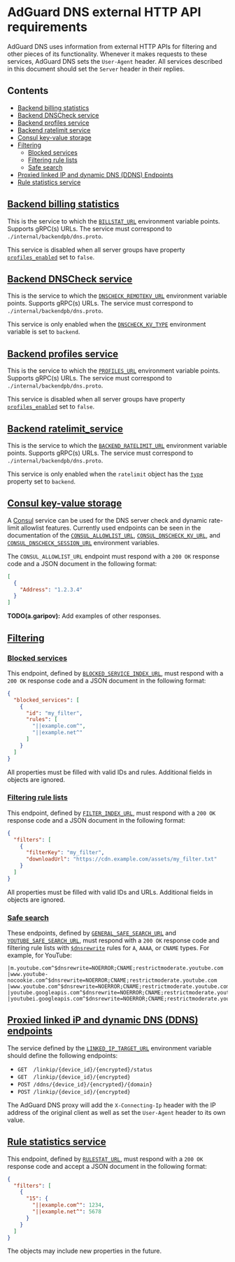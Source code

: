 # AdGuard DNS external HTTP API requirements

AdGuard DNS uses information from external HTTP APIs for filtering and other pieces of its functionality. Whenever it makes requests to these services, AdGuard DNS sets the `User-Agent` header. All services described in this document should set the `Server` header in their replies.

<!--
    TODO(a.garipov): Reinspect uses of “should” and “must” throughout this
    document.
-->

## Contents

- [Backend billing statistics](#backend-billstat)
- [Backend DNSCheck service](#backend-dnscheck)
- [Backend profiles service](#backend-profiles)
- [Backend ratelimit service](#backend-ratelimit)
- [Consul key-value storage](#consul)
- [Filtering](#filters)
    - [Blocked services](#filters-blocked-services)
    - [Filtering rule lists](#filters-lists)
    - [Safe search](#filters-safe-search)
- [Proxied linked IP and dynamic DNS (DDNS) Endpoints](#backend-linkip)
- [Rule statistics service](#rulestat)

## <a href="#backend-billstat" id="backend-billstat" name="backend-billstat">Backend billing statistics</a>

This is the service to which the [`BILLSTAT_URL`][env-billstat_url] environment variable points. Supports gRPC(s) URLs. The service must correspond to `./internal/backendpb/dns.proto`.

This service is disabled when all server groups have property [`profiles_enabled`][conf-srvgrp-prof] set to `false`.

[env-billstat_url]: environment.md#BILLSTAT_URL
[conf-srvgrp-prof]: configuration.md#sg-*-profiles_enabled

## <a href="#backend-dnscheck" id="backend-dnscheck" name="backend-dnscheck">Backend DNSCheck service</a>

This is the service to which the [`DNSCHECK_REMOTEKV_URL`][env-dnscheck_remotekv_url] environment variable points. Supports gRPC(s) URLs. The service must correspond to `./internal/backendpb/dns.proto`.

This service is only enabled when the [`DNSCHECK_KV_TYPE`][env-dnscheck_kv_type] environment variable is set to `backend`.

[env-dnscheck_remotekv_url]: environment.md#DNSCHECK_REMOTEKV_URL
[env-dnscheck_kv_type]:      environment.md#DNSCHECK_KV_TYPE

## <a href="#backend-profiles" id="backend-profiles" name="backend-profiles">Backend profiles service</a>

This is the service to which the [`PROFILES_URL`][env-profiles_url] environment variable points. Supports gRPC(s) URLs. The service must correspond to `./internal/backendpb/dns.proto`.

This service is disabled when all server groups have property [`profiles_enabled`][conf-srvgrp-prof] set to `false`.

[env-profiles_url]: environment.md#PROFILES_URL

## <a href="#backend-ratelimit" id="backend-ratelimit" name="backend-ratelimit">Backend ratelimit_service</a>

This is the service to which the [`BACKEND_RATELIMIT_URL`][env-backend_ratelimit_url] environment variable points. Supports gRPC(s) URLs. The service must correspond to `./internal/backendpb/dns.proto`.

This service is only enabled when the `ratelimit` object has the [`type`][conf-ratelimit-type] property set to `backend`.

[conf-ratelimit-type]:       configuration.md#ratelimit-type
[env-backend_ratelimit_url]: environment.md#BACKEND_RATELIMIT_URL

## <a href="#consul" id="consul" name="consul">Consul key-value storage</a>

A [Consul][consul-io] service can be used for the DNS server check and dynamic rate-limit allowlist features. Currently used endpoints can be seen in the documentation of the [`CONSUL_ALLOWLIST_URL`][env-consul-allowlist], [`CONSUL_DNSCHECK_KV_URL`][env-consul-dnscheck-kv], and [`CONSUL_DNSCHECK_SESSION_URL`][env-consul-dnscheck-session] environment variables.

The `CONSUL_ALLOWLIST_URL` endpoint must respond with a `200 OK` response code and a JSON document in the following format:

```json
[
  {
    "Address": "1.2.3.4"
  }
]
```

**TODO(a.garipov):** Add examples of other responses.

[consul-io]:                   https://www.consul.io/
[env-consul-allowlist]:        environment.md#CONSUL_ALLOWLIST_URL
[env-consul-dnscheck-kv]:      environment.md#CONSUL_DNSCHECK_KV_URL
[env-consul-dnscheck-session]: environment.md#CONSUL_DNSCHECK_SESSION_URL

## <a href="#filters" id="filters" name="filters">Filtering</a>

### <a href="#filters-blocked-services" id="filters-blocked-services" name="filters-blocked-services">Blocked services</a>

This endpoint, defined by [`BLOCKED_SERVICE_INDEX_URL`][env-services], must respond with a `200 OK` response code and a JSON document in the following format:

```json
{
  "blocked_services": [
    {
      "id": "my_filter",
      "rules": [
        "||example.com^",
        "||example.net^"
      ]
    }
  ]
}
```

All properties must be filled with valid IDs and rules. Additional fields in objects are ignored.

### <a href="#filters-lists" id="filters-lists" name="filters-lists">Filtering rule lists</a>

This endpoint, defined by [`FILTER_INDEX_URL`][env-filters], must respond with a `200 OK` response code and a JSON document in the following format:

```json
{
  "filters": [
    {
      "filterKey": "my_filter",
      "downloadUrl": "https://cdn.example.com/assets/my_filter.txt"
    }
  ]
}
```

All properties must be filled with valid IDs and URLs. Additional fields in objects are ignored.

### <a href="#filters-safe-search" id="filters-safe-search" name="filters-safe-search">Safe search</a>

These endpoints, defined by [`GENERAL_SAFE_SEARCH_URL`][env-general] and [`YOUTUBE_SAFE_SEARCH_URL`][env-youtube], must respond with a `200 OK` response code and filtering rule lists with [`$dnsrewrite`][rules-dnsrewrite] rules for `A`, `AAAA`, or `CNAME` types. For example, for YouTube:

```none
|m.youtube.com^$dnsrewrite=NOERROR;CNAME;restrictmoderate.youtube.com
|www.youtube-nocookie.com^$dnsrewrite=NOERROR;CNAME;restrictmoderate.youtube.com
|www.youtube.com^$dnsrewrite=NOERROR;CNAME;restrictmoderate.youtube.com
|youtube.googleapis.com^$dnsrewrite=NOERROR;CNAME;restrictmoderate.youtube.com
|youtubei.googleapis.com^$dnsrewrite=NOERROR;CNAME;restrictmoderate.youtube.com
```

[env-filters]:  environment.md#FILTER_INDEX_URL
[env-general]:  environment.md#GENERAL_SAFE_SEARCH_URL
[env-services]: environment.md#BLOCKED_SERVICE_INDEX_URL
[env-youtube]:  environment.md#YOUTUBE_SAFE_SEARCH_URL

<!--
    TODO(a.garipov): Replace with a link to the new KB when it is finished.
-->

[rules-dnsrewrite]: https://github.com/AdguardTeam/AdGuardHome/wiki/Hosts-Blocklists#dnsrewrite

## <a href="#backend-linkip" id="backend-linkip" name="backend-linkip">Proxied linked iP and dynamic DNS (DDNS) endpoints</a>

The service defined by the [`LINKED_IP_TARGET_URL`][env-linked_ip_target_url] environment variable should define the following endpoints:

- `GET  /linkip/{device_id}/{encrypted}/status`
- `GET  /linkip/{device_id}/{encrypted}`
- `POST /ddns/{device_id}/{encrypted}/{domain}`
- `POST /linkip/{device_id}/{encrypted}`

The AdGuard DNS proxy will add the `X-Connecting-Ip` header with the IP address of the original client as well as set the `User-Agent` header to its own value.

[env-linked_ip_target_url]: environment.md#LINKED_IP_TARGET_URL

## <a href="#rulestat" id="rulestat" name="rulestat">Rule statistics service</a>

This endpoint, defined by [`RULESTAT_URL`][env-rulestat], must respond with a `200 OK` response code and accept a JSON document in the following format:

```json
{
  "filters": [
    {
      "15": {
        "||example.com^": 1234,
        "||example.net^": 5678
      }
    }
  ]
}
```

The objects may include new properties in the future.

[env-rulestat]: environment.md#RULESTAT_URL
